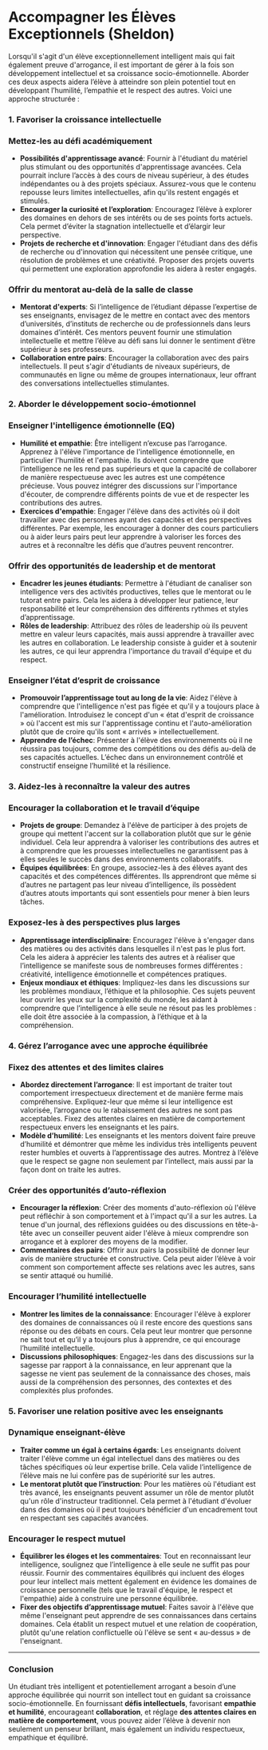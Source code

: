 # Accompagner les Élèves Exceptionnels (Sheldon)

Lorsqu'il s'agit d'un élève exceptionnellement intelligent mais qui fait également preuve d'arrogance, il est important de gérer à la fois son développement intellectuel et sa croissance socio-émotionnelle. Aborder ces deux aspects aidera l’élève à atteindre son plein potentiel tout en développant l’humilité, l’empathie et le respect des autres. Voici une approche structurée :

### **1. Favoriser la croissance intellectuelle**

### **Mettez-les au défi académiquement**

- **Possibilités d'apprentissage avancé**: Fournir à l'étudiant du matériel plus stimulant ou des opportunités d'apprentissage avancées. Cela pourrait inclure l’accès à des cours de niveau supérieur, à des études indépendantes ou à des projets spéciaux. Assurez-vous que le contenu repousse leurs limites intellectuelles, afin qu'ils restent engagés et stimulés.
- **Encourager la curiosité et l’exploration**: Encouragez l’élève à explorer des domaines en dehors de ses intérêts ou de ses points forts actuels. Cela permet d’éviter la stagnation intellectuelle et d’élargir leur perspective.
- **Projets de recherche et d'innovation**: Engager l'étudiant dans des défis de recherche ou d'innovation qui nécessitent une pensée critique, une résolution de problèmes et une créativité. Proposer des projets ouverts qui permettent une exploration approfondie les aidera à rester engagés.

### **Offrir du mentorat au-delà de la salle de classe**

- **Mentorat d'experts**: Si l’intelligence de l’étudiant dépasse l’expertise de ses enseignants, envisagez de le mettre en contact avec des mentors d’universités, d’instituts de recherche ou de professionnels dans leurs domaines d’intérêt. Ces mentors peuvent fournir une stimulation intellectuelle et mettre l’élève au défi sans lui donner le sentiment d’être supérieur à ses professeurs.
- **Collaboration entre pairs**: Encourager la collaboration avec des pairs intellectuels. Il peut s'agir d'étudiants de niveaux supérieurs, de communautés en ligne ou même de groupes internationaux, leur offrant des conversations intellectuelles stimulantes.

### **2. Aborder le développement socio-émotionnel**

### **Enseigner l'intelligence émotionnelle (EQ)**

- **Humilité et empathie**: Être intelligent n’excuse pas l’arrogance. Apprenez à l'élève l'importance de l'intelligence émotionnelle, en particulier l'humilité et l'empathie. Ils doivent comprendre que l’intelligence ne les rend pas supérieurs et que la capacité de collaborer de manière respectueuse avec les autres est une compétence précieuse. Vous pouvez intégrer des discussions sur l'importance d'écouter, de comprendre différents points de vue et de respecter les contributions des autres.
- **Exercices d'empathie**: Engager l'élève dans des activités où il doit travailler avec des personnes ayant des capacités et des perspectives différentes. Par exemple, les encourager à donner des cours particuliers ou à aider leurs pairs peut leur apprendre à valoriser les forces des autres et à reconnaître les défis que d’autres peuvent rencontrer.

### **Offrir des opportunités de leadership et de mentorat**

- **Encadrer les jeunes étudiants**: Permettre à l'étudiant de canaliser son intelligence vers des activités productives, telles que le mentorat ou le tutorat entre pairs. Cela les aidera à développer leur patience, leur responsabilité et leur compréhension des différents rythmes et styles d’apprentissage.
- **Rôles de leadership**: Attribuez des rôles de leadership où ils peuvent mettre en valeur leurs capacités, mais aussi apprendre à travailler avec les autres en collaboration. Le leadership consiste à guider et à soutenir les autres, ce qui leur apprendra l'importance du travail d'équipe et du respect.

### **Enseigner l’état d’esprit de croissance**

- **Promouvoir l’apprentissage tout au long de la vie**: Aidez l'élève à comprendre que l'intelligence n'est pas figée et qu'il y a toujours place à l'amélioration. Introduisez le concept d'un « état d'esprit de croissance » où l'accent est mis sur l'apprentissage continu et l'auto-amélioration plutôt que de croire qu'ils sont « arrivés » intellectuellement.
- **Apprendre de l’échec**: Présenter à l'élève des environnements où il ne réussira pas toujours, comme des compétitions ou des défis au-delà de ses capacités actuelles. L’échec dans un environnement contrôlé et constructif enseigne l’humilité et la résilience.

### **3. Aidez-les à reconnaître la valeur des autres**

### **Encourager la collaboration et le travail d’équipe**

- **Projets de groupe**: Demandez à l'élève de participer à des projets de groupe qui mettent l'accent sur la collaboration plutôt que sur le génie individuel. Cela leur apprendra à valoriser les contributions des autres et à comprendre que les prouesses intellectuelles ne garantissent pas à elles seules le succès dans des environnements collaboratifs.
- **Équipes équilibrées**: En groupe, associez-les à des élèves ayant des capacités et des compétences différentes. Ils apprendront que même si d’autres ne partagent pas leur niveau d’intelligence, ils possèdent d’autres atouts importants qui sont essentiels pour mener à bien leurs tâches.

### **Exposez-les à des perspectives plus larges**

- **Apprentissage interdisciplinaire**: Encouragez l'élève à s'engager dans des matières ou des activités dans lesquelles il n'est pas le plus fort. Cela les aidera à apprécier les talents des autres et à réaliser que l’intelligence se manifeste sous de nombreuses formes différentes : créativité, intelligence émotionnelle et compétences pratiques.
- **Enjeux mondiaux et éthiques**: Impliquez-les dans les discussions sur les problèmes mondiaux, l’éthique et la philosophie. Ces sujets peuvent leur ouvrir les yeux sur la complexité du monde, les aidant à comprendre que l’intelligence à elle seule ne résout pas les problèmes : elle doit être associée à la compassion, à l’éthique et à la compréhension.

### **4. Gérez l’arrogance avec une approche équilibrée**

### **Fixez des attentes et des limites claires**

- **Abordez directement l’arrogance**: Il est important de traiter tout comportement irrespectueux directement et de manière ferme mais compréhensive. Expliquez-leur que même si leur intelligence est valorisée, l’arrogance ou le rabaissement des autres ne sont pas acceptables. Fixez des attentes claires en matière de comportement respectueux envers les enseignants et les pairs.
- **Modèle d’humilité**: Les enseignants et les mentors doivent faire preuve d’humilité et démontrer que même les individus très intelligents peuvent rester humbles et ouverts à l’apprentissage des autres. Montrez à l’élève que le respect se gagne non seulement par l’intellect, mais aussi par la façon dont on traite les autres.

### **Créer des opportunités d’auto-réflexion**

- **Encourager la réflexion**: Créer des moments d'auto-réflexion où l'élève peut réfléchir à son comportement et à l'impact qu'il a sur les autres. La tenue d'un journal, des réflexions guidées ou des discussions en tête-à-tête avec un conseiller peuvent aider l'élève à mieux comprendre son arrogance et à explorer des moyens de la modifier.
- **Commentaires des pairs**: Offrir aux pairs la possibilité de donner leur avis de manière structurée et constructive. Cela peut aider l’élève à voir comment son comportement affecte ses relations avec les autres, sans se sentir attaqué ou humilié.

### **Encourager l’humilité intellectuelle**

- **Montrer les limites de la connaissance**: Encourager l'élève à explorer des domaines de connaissances où il reste encore des questions sans réponse ou des débats en cours. Cela peut leur montrer que personne ne sait tout et qu’il y a toujours plus à apprendre, ce qui encourage l’humilité intellectuelle.
- **Discussions philosophiques**: Engagez-les dans des discussions sur la sagesse par rapport à la connaissance, en leur apprenant que la sagesse ne vient pas seulement de la connaissance des choses, mais aussi de la compréhension des personnes, des contextes et des complexités plus profondes.

### **5. Favoriser une relation positive avec les enseignants**

### **Dynamique enseignant-élève**

- **Traiter comme un égal à certains égards**: Les enseignants doivent traiter l'élève comme un égal intellectuel dans des matières ou des tâches spécifiques où leur expertise brille. Cela valide l’intelligence de l’élève mais ne lui confère pas de supériorité sur les autres.
- **Le mentorat plutôt que l’instruction**: Pour les matières où l'étudiant est très avancé, les enseignants peuvent assumer un rôle de mentor plutôt qu'un rôle d'instructeur traditionnel. Cela permet à l'étudiant d'évoluer dans des domaines où il peut toujours bénéficier d'un encadrement tout en respectant ses capacités avancées.

### **Encourager le respect mutuel**

- **Équilibrer les éloges et les commentaires**: Tout en reconnaissant leur intelligence, soulignez que l’intelligence à elle seule ne suffit pas pour réussir. Fournir des commentaires équilibrés qui incluent des éloges pour leur intellect mais mettent également en évidence les domaines de croissance personnelle (tels que le travail d'équipe, le respect et l'empathie) aide à construire une personne équilibrée.
- **Fixer des objectifs d’apprentissage mutuel**: Faites savoir à l'élève que même l'enseignant peut apprendre de ses connaissances dans certains domaines. Cela établit un respect mutuel et une relation de coopération, plutôt qu'une relation conflictuelle où l'élève se sent « au-dessus » de l'enseignant.

---

### **Conclusion**

Un étudiant très intelligent et potentiellement arrogant a besoin d’une approche équilibrée qui nourrit son intellect tout en guidant sa croissance socio-émotionnelle. En fournissant **défis intellectuels**, favorisant **empathie et humilité**, encourageant **collaboration**, et réglage **des attentes claires en matière de comportement**, vous pouvez aider l’élève à devenir non seulement un penseur brillant, mais également un individu respectueux, empathique et équilibré.